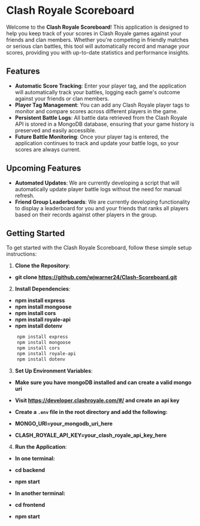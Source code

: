 # Clash Royale Scoreboard

Welcome to the **Clash Royale Scoreboard**! 
This application is designed to help you keep track of your scores in Clash Royale games against your friends and clan members. Whether you're competing in friendly matches or serious clan battles, this tool will automatically record and manage your scores, providing you with up-to-date statistics and performance insights.

## Features

- **Automatic Score Tracking**: Enter your player tag, and the application will automatically track your battles, logging each game's outcome against your friends or clan members.
- **Player Tag Management**: You can add any Clash Royale player tags to monitor and compare scores across different players in the game.
- **Persistent Battle Logs**: All battle data retrieved from the Clash Royale API is stored in a MongoDB database, ensuring that your game history is preserved and easily accessible.
- **Future Battle Monitoring**: Once your player tag is entered, the application continues to track and update your battle logs, so your scores are always current.

## Upcoming Features

- **Automated Updates**: We are currently developing a script that will automatically update player battle logs without the need for manual refresh.
- **Friend Group Leaderboards**: We are currently developing functionality to display a leaderboard for you and your friends that ranks
all players based on their records against other players in the group.

## Getting Started

To get started with the Clash Royale Scoreboard, follow these simple setup instructions:

1. **Clone the Repository**:
- **git clone https://github.com/wjwarner24/Clash-Scoreboard.git**

2. **Install Dependencies**:
- **npm install express**
- **npm install mongoose**
- **npm install cors**
- **npm install royale-api**
- **npm install dotenv**
```bash
    npm install express
    npm install mongoose
    npm install cors
    npm install royale-api
    npm install dotenv
```

3. **Set Up Environment Variables**:
- **Make sure you have mongoDB installed and can create a valid mongo uri**
- **Visit https://developer.clashroyale.com/#/ and create an api key**

- **Create a `.env` file in the root directory and add the following:**

- **MONGO_URI=your_mongodb_uri_here**
- **CLASH_ROYALE_API_KEY=your_clash_royale_api_key_here**

4. **Run the Application**:
- **In one terminal:**
- **cd backend**
- **npm start**

- **In another terminal:**
- **cd frontend**
- **npm start**